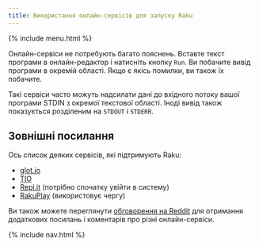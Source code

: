 ```yaml
---
title: Використання онлайн-сервісів для запуску Raku
---
```


{% include menu.html %}

Онлайн-сервіси не потребують багато пояснень. Вставте текст програми в онлайн-редактор і натисніть кнопку `Run`. Ви побачите вивід програми в окремій області. Якщо є якісь помилки, ви також їх побачите.

Такі сервіси часто можуть надсилати дані до вхідного потоку вашої програми STDIN з окремої текстової області. Іноді вивід також показується розділеним на `STDOUT` і `STDERR`.

## Зовнішні посилання

Ось список деяких сервісів, які підтримують Raku:

* [glot.io](https://glot.io/new/raku)
* [TIO](https://tio.run/#perl6)
* [Repl.it](https://repl.it/new/raku) (потрібно спочатку увійти в систему)
* [RakuPlay](https://rakudist.raku.org/play/) (використовує чергу)

Ви також можете переглянути [обговорення на Reddit](https://www.reddit.com/r/rakulang/comments/kj63dq/glotio_now_supports_raku/ggxow6n/) для отримання додаткових посилань і коментарів про різні онлайн-сервіси.

{% include nav.html %}